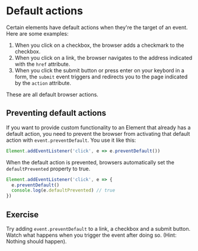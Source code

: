 # Default actions

Certain elements have default actions when they're the target of an event. Here are some examples:

1. When you click on a checkbox, the browser adds a checkmark to the checkbox.
2. When you click on a link, the browser navigates to the address indicated with the `href` attribute.
3. When you click the submit button or press enter on your keybord in a form, the `submit` event triggers and redirects you to the page indicated by the `action` attribute.

These are all default browser actions.

## Preventing default actions

If you want to provide custom functionality to an Element that already has a default action, you need to prevent the browser from activating that default action with `event.preventDefault`. You use it like this:

```js
Element.addEventListener('click', e => e.preventDefault())
```

When the default action is prevented, browsers automatically set the `defaultPrevented` property to true.

```js
Element.addEventListener('click', e => {
  e.preventDefault()
  console.log(e.defaultPrevented) // true
})
```

## Exercise

Try adding `event.preventDefault` to a link, a checkbox and a submit button. Watch what happens when you trigger the event after doing so. (Hint: Nothing should happen).
